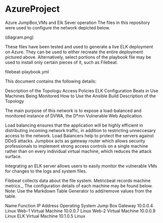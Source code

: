 # AzureProject
Azure JumpBox,VMs and Elk Sever operation
The files in this repository were used to configure the network depicted below.

(diagram.png)

These files have been tested and used to generate a live ELK deployment on Azure. They can be used to either recreate the entire deployment pictured above. Alternatively, select portions of the playbook file may be used to install only certain pieces of it, such as Filebeat.

filebeat-playbook.yml

This document contains the following details:

Description of the Topologu
Access Policies
ELK Configuration
Beats in Use
Machines Being Monitored
How to Use the Ansible Build
Description of the Topology

The main purpose of this network is to expose a load-balanced and monitored instance of DVWA, the D*mn Vulnerable Web Application.

Load balancing ensures that the application will be highly efficient in distributing incoming network traffic, in addition to restricting unneccesary access to the network. Load Balancers help to protect the servers against DDoS attacks. Jumpbox acts as gateway router which allows security professionals to implement strong access controls on a single machine rather than on every individual virtual machine, which reduces the attack surface.

Integrating an ELK server allows users to easily monitor the vulnerable VMs for changes to the logs and system files.

Filebeat collects data about the file system.
Metricbeat records machine metrics._
The configuration details of each machine may be found below. Note: Use the Markdown Table Generator to add/remove values from the table.

Name	Function	IP Address	Operating System
Jump Box	Gateway	10.0.0.4	Linux
Web-1	Virtual Machine	10.0.0.7	Linux
Web-2	Virtual Machine	10.0.0.9	Linux
ELK	Virtual Machine	10.1.0.5	Linux
